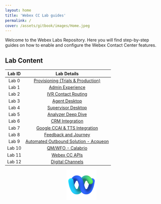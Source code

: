 ```yaml
---
layout: home
title: 'Webex CC Lab guides'
permalink: /
cover: /assets/gitbook/images/Home.jpeg
---
```



Welcome to the Webex Labs Repository. Here you will find step-by-step guides on how to enable and configure the Webex Contact Center features.


## Lab Content

| Lab ID |                         Lab Details                          |
|:------:|:------------------------------------------------------------:|
| Lab 0  | [Provisioning (Trials & Production) ](/pages/Provisioning/)  |
| Lab 1  |         [Admin Experience](/pages/CH/)         |
| Lab 2  |       [IVR Contact Routing](/pages/IVR/)       |
| Lab 3  |         [Agent Desktop](/pages/Agent/)         |
| Lab 4  |    [Supervisor Desktop](/pages/Supervisor/)    |
| Lab 5  |     [Analyzer Deep Dive](/pages/Analyzer/)     |
| Lab 6  |         [CRM Integration](/pages/CRM/)         |
| Lab 7  | [Google CCAI & TTS Integration](/pages/CCAI/)  |
| Lab 8  |             [Feedback and Journey](/pages/WxM/)             |
| Lab 9  | [Automated Outbound Solution - Acqueon](/pages/Acqueon/) |
| Lab 10 |     [QM/WFO - Calabrio](/pages/Calabrio/)      |
| Lab 11 |          [Webex CC APIs](/pages/API/)          |
| Lab 12 |      [Digital Channels](/pages/Digital/)       |



<center><img src="/assets/gitbook/images/webex.png" width="100"></center>


